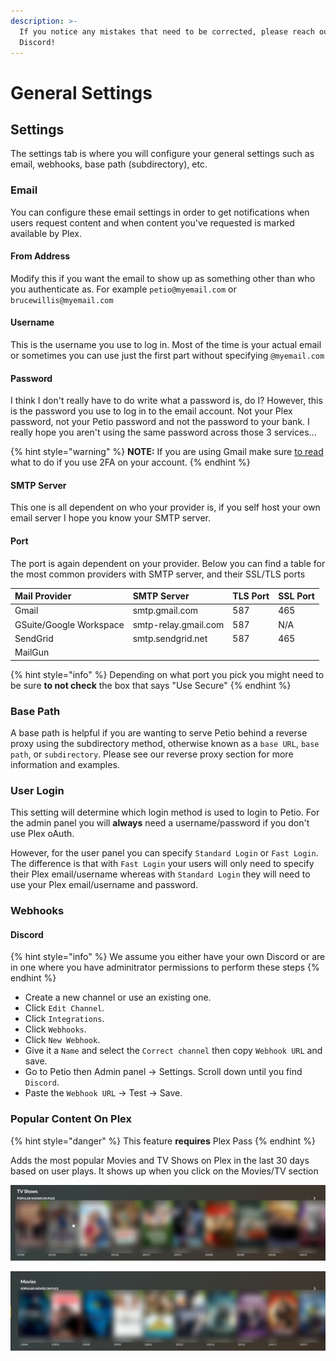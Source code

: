 ```yaml
---
description: >-
  If you notice any mistakes that need to be corrected, please reach out on
  Discord!
---
```


# General Settings

## Settings

The settings tab is where you will configure your general settings such as email, webhooks, base path \(subdirectory\), etc.

### Email

You can configure these email settings in order to get notifications when users request content and when content you've requested is marked available by Plex.

#### From Address

Modify this if you want the email to show up as something other than who you authenticate as. For example `petio@myemail.com` or `brucewillis@myemail.com`

#### Username

This is the username you use to log in. Most of the time is your actual email or sometimes you can use just the first part without specifying `@myemail.com`

#### Password

I think I don't really have to do write what a password is, do I? However, this is the password you use to log in to the email account. Not your Plex password, not your Petio password and not the password to your bank. I really hope you aren't using the same password across those 3 services...

{% hint style="warning" %}
**NOTE:** If you are using Gmail make sure [to read ](https://support.google.com/accounts/answer/185833)what to do if you use 2FA on your account.
{% endhint %}

#### SMTP Server

This one is all dependent on who your provider is, if you self host your own email server I hope you know your SMTP server. 

#### Port

The port is again dependent on your provider. Below you can find a table for the most common providers with SMTP server, and their SSL/TLS ports

| Mail Provider | SMTP Server | TLS Port | SSL Port |
| :--- | :--- | :--- | :--- |
| Gmail | smtp.gmail.com | 587 | 465 |
| GSuite/Google Workspace | smtp-relay.gmail.com | 587 | N/A |
| SendGrid | smtp.sendgrid.net | 587 | 465 |
| MailGun |  |  |  |

{% hint style="info" %}
Depending on what port you pick you might need to be sure **to not check** the box that says "Use Secure"
{% endhint %}

### Base Path

A base path is helpful if you are wanting to serve Petio behind a reverse proxy using the subdirectory method, otherwise known as a `base URL`, `base path`, or `subdirectory`. Please see our reverse proxy section for more information and examples.

### User Login

This setting will determine which login method is used to login to Petio. For the admin panel you will **always** need a username/password if you don't use Plex oAuth.

However, for the user panel you can specify `Standard Login` or `Fast Login`. The difference is that with `Fast Login` your users will only need to specify their Plex email/username whereas with `Standard Login` they will need to use your Plex email/username and password.

### Webhooks

#### Discord

{% hint style="info" %}
We assume you either have your own Discord or are in one where you have adminitrator permissions to perform these steps
{% endhint %}

* Create a new channel or use an existing one.
* Click `Edit Channel`.
* Click `Integrations`.
* Click `Webhooks`.
* Click `New Webhook`.
* Give it a `Name` and select the `Correct channel` then copy `Webhook URL` and save.
* Go to Petio then Admin panel -&gt; Settings. Scroll down until you find `Discord`.
* Paste the `Webhook URL` -&gt; Test -&gt; Save.

### Popular Content On Plex

{% hint style="danger" %}
This feature **requires** Plex Pass 
{% endhint %}

Adds the most popular Movies and TV Shows on Plex in the last 30 days based on user plays. It shows up when you click on the Movies/TV section

![](../.gitbook/assets/popular_tv_in_plex.png)

![](../.gitbook/assets/popular_movies_in_plex.png)

